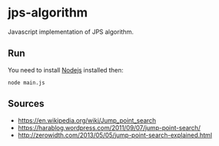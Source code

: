 # jps-algorithm
Javascript implementation of JPS algorithm.

## Run
You need to install [Nodejs](https://nodejs.org/en/) installed then:
```
node main.js
```

## Sources
* https://en.wikipedia.org/wiki/Jump_point_search
* https://harablog.wordpress.com/2011/09/07/jump-point-search/
* http://zerowidth.com/2013/05/05/jump-point-search-explained.html
